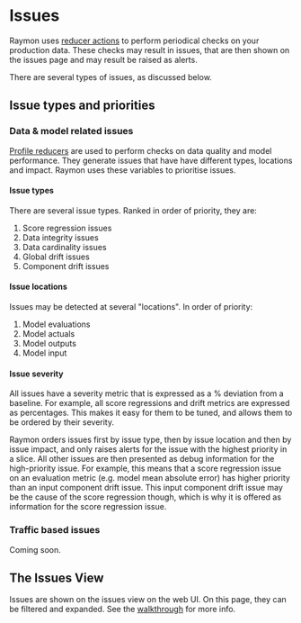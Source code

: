 # Issues

Raymon uses [reducer actions](../actions/reducers.md) to perform periodical checks on your production data. These checks may result in issues, that are then shown on the issues page and may result be raised as alerts.&#x20;

There are several types of issues, as discussed below.

## Issue types and priorities

### Data & model related issues

[Profile reducers](../actions/reducers.md#profile-reducers) are used to perform checks on data quality and model performance. They generate issues that have have different types, locations and impact. Raymon uses these variables to prioritise issues.

#### Issue types

There are several issue types. Ranked in order of priority, they are:

1. Score regression issues
2. Data integrity issues
3. Data cardinality issues
4. Global drift issues
5. Component drift issues

#### Issue locations

Issues may be detected at several "locations". In order of priority:

1. Model evaluations
2. Model actuals
3. Model outputs
4. Model input

#### Issue severity

All issues have a severity metric that is expressed as a % deviation from a baseline. For example, all score regressions and drift metrics are expressed as percentages. This makes it easy for them to be tuned, and allows them to be ordered by their severity.



Raymon orders issues first by issue type, then by issue location and then by issue impact, and only raises alerts for the issue with the highest priority in a slice. All other issues are then presented as debug information for the high-priority issue. For example, this means that a score regression issue on an evaluation metric (e.g. model mean absolute error) has higher priority than an input component drift issue. This input component drift issue may be the cause of the score regression though, which is why it is offered as information for the score regression issue.&#x20;

### Traffic based issues

Coming soon.

## The Issues View

Issues are shown on the issues view on the web UI. On this page, they can be filtered and expanded. See the [walkthrough](../walkthrough-vision/issues-and-tuning.md#filtering-issues) for more info.

